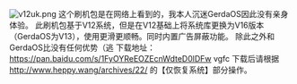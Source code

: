 ![v12uk.png][1]
这个刷机包是在网络上看到的，我本人沉迷GerdaOS因此没有亲身体验。
此刷机包基于V12系统，但是在V12基础上将系统库更换为V16版本（GerdaOS为V13），使用更滑更顺畅。同时内置广告屏蔽功能。
除此之外和GerdaOS比没有任何优势（逃
下载地址：https://pan.baidu.com/s/1FyOYReEOZEcnWdteD0lDFw vgfc
下载后请根据 http://www.heppy.wang/archives/22/ 的【仅恢复系统】部分操作。

  [1]: http://www.heppy.wang/usr/uploads/2020/01/3273355860.png
